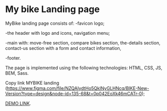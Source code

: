 # My bike Landing page

MyBike landing page consists of:
 -favicon logo;

 -the header with logo and icons,
  navigation menu;

 -main with:
  move-free section,
  compare bikes section,
  the-details section,
  contact-us section with a form and contact information,

 -footer.

 The page is implemented using the following technologies: HTML, CSS, JS, BEM, Sass.

 Copy link MYBIKE landing (https://www.figma.com/file/NZQAIydtHo5QkINyGLHNcq/BIKE-New-Version?type=design&node-id=135-68&t=0p042EoXk46mCATr-0);

[DEMO LINK](https://volodymyrsar.github.io/layout_landing-page/).
